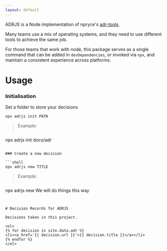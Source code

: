 ```yaml
---
layout: default
---
```


ADRJS is a Node implementation of npryce's [adr-tools](https://github.com/npryce/adr-tools).

Many teams use a mix of operating systems, and they need to use different tools
to achieve the same job.

For those teams that work with node, this package serves as a single command
that can be added in `devDependencies`, or invoked via `npx`, and maintain a
consistent experience across platforms.

# Usage

### Initialisation

Set a folder to store your decisions
```shell
npx adrjs init PATH
```

> Example:
> ```shell
npx adrjs init docs/adr
```

### Create a new decision

```shell
npx adrjs new TITLE
```

> Example:
> ```shell
npx adrjs new We will do things this way
```


# Decision Records for ADRJS

Decisions taken in this project.

<ol>
{% for decision in site.data.adr %}
<li><a href='{{ decision.url }}'>{{ decision.title }}</a></li>
{% endfor %}
</ol>
